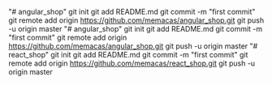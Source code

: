 "# angular_shop"  git init git add README.md git commit -m "first commit" git remote add origin https://github.com/memacas/angular_shop.git git push -u origin master
"# angular_shop"  git init git add README.md git commit -m "first commit" git remote add origin https://github.com/memacas/angular_shop.git git push -u origin master
"# react_shop"  git init git add README.md git commit -m "first commit" git remote add origin https://github.com/memacas/react_shop.git git push -u origin master
